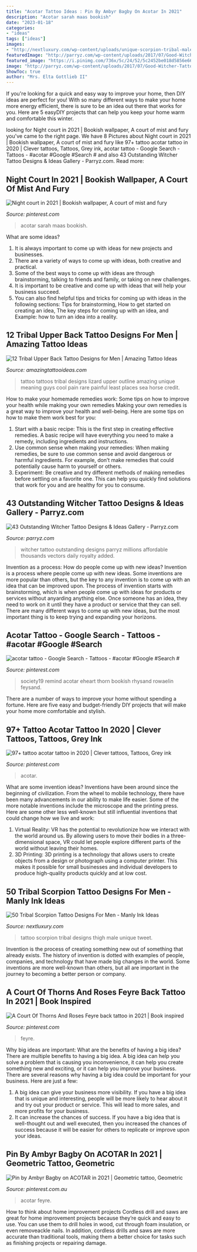 ```yaml
---
title: "Acotar Tattoo Ideas : Pin By Ambyr Bagby On Acotar In 2021"
description: "Acotar sarah maas bookish"
date: "2023-01-18"
categories:
- "ideas"
tags: ["ideas"]
images:
- "http://nextluxury.com/wp-content/uploads/unique-scorpion-tribal-male-thigh-tattoo-ideas.jpg"
featuredImage: "http://parryz.com/wp-content/uploads/2017/07/Good-Witcher-Tattoo.jpg"
featured_image: "https://i.pinimg.com/736x/5c/24/52/5c2452be018d5856e6692eba8df5040b.jpg"
image: "http://parryz.com/wp-content/uploads/2017/07/Good-Witcher-Tattoo.jpg"
ShowToc: true
author: "Mrs. Elta Gottlieb II"
---
```



If you're looking for a quick and easy way to improve your home, then DIY ideas are perfect for you! With so many different ways to make your home more energy efficient, there is sure to be an idea out there that works for you. Here are 5 easyDIY projects that can help you keep your home warm and comfortable this winter.

	

		
looking for Night court in 2021 | Bookish wallpaper, A court of mist and fury you've came to the right page. We have 8 Pictures about Night court in 2021 | Bookish wallpaper, A court of mist and fury like 97+ tattoo acotar tattoo in 2020 | Clever tattoos, Tattoos, Grey ink, acotar tattoo - Google Search - Tattoos - #acotar #Google #Search # and also 43 Outstanding Witcher Tattoo Designs &amp; Ideas Gallery - Parryz.com. Read more:
		
    
## Night Court In 2021 | Bookish Wallpaper, A Court Of Mist And Fury

<img loading=lazy src="https://i.pinimg.com/originals/ef/09/cd/ef09cdf93be7c7c94db69b59e84482b7.jpg" onerror="this.onerror=null;this.src='https://tse1.mm.bing.net/th?id=OIP.Ds5Q3nkpS-v3BnUiF3sRMAHaNL&amp;pid=15.1';" alt="Night court in 2021 | Bookish wallpaper, A court of mist and fury">

_Source: pinterest.com_

>acotar sarah maas bookish. 

	

What are some ideas?
1. It is always important to come up with ideas for new projects and businesses. 
2. There are a variety of ways to come up with ideas, both creative and practical. 
3. Some of the best ways to come up with ideas are through brainstorming, talking to friends and family, or taking on new challenges. 
4. It is important to be creative and come up with ideas that will help your business succeed. 
5. You can also find helpful tips and tricks for coming up with ideas in the following sections: Tips for brainstorming, How to get started on creating an idea, The key steps for coming up with an idea, and Example: how to turn an idea into a reality.

    
## 12 Tribal Upper Back Tattoo Designs For Men | Amazing Tattoo Ideas

<img loading=lazy src="http://www.amazingtattooideas.com/wp-content/uploads/2014/02/Unique-Lizard-tattoo.jpg" onerror="this.onerror=null;this.src='https://tse2.mm.bing.net/th?id=OIP.o0veDc6qzmeopIN0CNFrvwHaKt&amp;pid=15.1';" alt="12 Tribal Upper Back Tattoo Designs for Men | Amazing Tattoo Ideas">

_Source: amazingtattooideas.com_

>tattoo tattoos tribal designs lizard upper outline amazing unique meaning guys cool pain rare painful least places sea horse credit. 

	

How to make your homemade remedies work: Some tips on how to improve your health while making your own remedies
Making your own remedies is a great way to improve your health and well-being. Here are some tips on how to make them work best for you: 
1. Start with a basic recipe: This is the first step in creating effective remedies. A basic recipe will have everything you need to make a remedy, including ingredients and instructions. 
2. Use common sense when making your remedies: When making remedies, be sure to use common sense and avoid dangerous or harmful ingredients. For example, don’t make remedies that could potentially cause harm to yourself or others. 
3. Experiment: Be creative and try different methods of making remedies before settling on a favorite one. This can help you quickly find solutions that work for you and are healthy for you to consume.

    
## 43 Outstanding Witcher Tattoo Designs &amp; Ideas Gallery - Parryz.com

<img loading=lazy src="http://parryz.com/wp-content/uploads/2017/07/Good-Witcher-Tattoo.jpg" onerror="this.onerror=null;this.src='https://tse1.mm.bing.net/th?id=OIP.Scfns1jpOFInhNHRinrUoQHaHa&amp;pid=15.1';" alt="43 Outstanding Witcher Tattoo Designs &amp; Ideas Gallery - Parryz.com">

_Source: parryz.com_

>witcher tattoo outstanding designs parryz millions affordable thousands vectors daily royalty added. 

	

Invention as a process: How do people come up with new ideas?
Invention is a process where people come up with new ideas. Some inventions are more popular than others, but the key to any invention is to come up with an idea that can be improved upon. The process of invention starts with brainstorming, which is when people come up with ideas for products or services without anyarding anything else. Once someone has an idea, they need to work on it until they have a product or service that they can sell. There are many different ways to come up with new ideas, but the most important thing is to keep trying and expanding your horizons.

    
## Acotar Tattoo - Google Search - Tattoos - #acotar #Google #Search #

<img loading=lazy src="https://i.pinimg.com/736x/5c/24/52/5c2452be018d5856e6692eba8df5040b.jpg" onerror="this.onerror=null;this.src='https://tse1.mm.bing.net/th?id=OIP.V7ur4i51_e9BuJRfIcsJNwAAAA&amp;pid=15.1';" alt="acotar tattoo - Google Search - Tattoos - #acotar #Google #Search #">

_Source: pinterest.com_

>society19 remind acotar eheart thorn bookish rhysand rowaelin feysand. 

	

There are a number of ways to improve your home without spending a fortune. Here are five easy and budget-friendly DIY projects that will make your home more comfortable and stylish.

    
## 97+ Tattoo Acotar Tattoo In 2020 | Clever Tattoos, Tattoos, Grey Ink

<img loading=lazy src="https://i.pinimg.com/736x/4e/ac/6d/4eac6d1bb853e6992ba424e98c38d482.jpg" onerror="this.onerror=null;this.src='https://tse3.mm.bing.net/th?id=OIP.4ktwwuKzj5nY-MJXQgmE1QHaJt&amp;pid=15.1';" alt="97+ tattoo acotar tattoo in 2020 | Clever tattoos, Tattoos, Grey ink">

_Source: pinterest.com_

>acotar. 

	

What are some invention ideas?
Inventions have been around since the beginning of civilization. From the wheel to mobile technology, there have been many advancements in our ability to make life easier. Some of the more notable inventions include the microscope and the printing press. Here are some other less well-known but still influential inventions that could change how we live and work:
1) Virtual Reality: VR has the potential to revolutionize how we interact with the world around us. By allowing users to move their bodies in a three-dimensional space, VR could let people explore different parts of the world without leaving their homes.
2) 3D Printing: 3D printing is a technology that allows users to create objects from a design or photograph using a computer printer. This makes it possible for small businesses and individual developers to produce high-quality products quickly and at low cost.

    
## 50 Tribal Scorpion Tattoo Designs For Men - Manly Ink Ideas

<img loading=lazy src="http://nextluxury.com/wp-content/uploads/unique-scorpion-tribal-male-thigh-tattoo-ideas.jpg" onerror="this.onerror=null;this.src='https://tse1.mm.bing.net/th?id=OIP.m-8o0YSMfQzKeS1VNIdhWAHaH8&amp;pid=15.1';" alt="50 Tribal Scorpion Tattoo Designs For Men - Manly Ink Ideas">

_Source: nextluxury.com_

>tattoo scorpion tribal designs thigh male unique tweet. 

	

Invention is the process of creating something new out of something that already exists. The history of invention is dotted with examples of people, companies, and technology that have made big changes in the world. Some inventions are more well-known than others, but all are important in the journey to becoming a better person or company.

    
## A Court Of Thorns And Roses Feyre Back Tattoo In 2021 | Book Inspired

<img loading=lazy src="https://i.pinimg.com/736x/7e/62/20/7e62208d5958ca7d03375afb776cd801.jpg" onerror="this.onerror=null;this.src='https://tse2.mm.bing.net/th?id=OIP.9Iuo63gxLaVIMnnG9AAjogHaKZ&amp;pid=15.1';" alt="A Court Of Thorns And Roses Feyre back tattoo in 2021 | Book inspired">

_Source: pinterest.com_

>feyre. 

	

Why big ideas are important: What are the benefits of having a big idea?
There are multiple benefits to having a big idea. A big idea can help you solve a problem that is causing you inconvenience, it can help you create something new and exciting, or it can help you improve your business. There are several reasons why having a big idea could be important for your business. Here are just a few: 
1) A big idea can give your business more visibility. If you have a big idea that is unique and interesting, people will be more likely to hear about it and try out your product or service. This will lead to more sales, and more profits for your business. 
2) It can increase the chances of success. If you have a big idea that is well-thought out and well executed, then you increased the chances of success because it will be easier for others to replicate or improve upon your ideas.

    
## Pin By Ambyr Bagby On ACOTAR In 2021 | Geometric Tattoo, Geometric

<img loading=lazy src="https://i.pinimg.com/736x/a8/0a/14/a80a14c5d779488bc9f05a98629612b3.jpg" onerror="this.onerror=null;this.src='https://tse4.mm.bing.net/th?id=OIP.7yv_4bOhMn24s1lqooJWRgHaHa&amp;pid=15.1';" alt="Pin by Ambyr Bagby on ACOTAR in 2021 | Geometric tattoo, Geometric">

_Source: pinterest.com.au_

>acotar feyre. 

	

How to think about home improvement projects
Cordless drill and saws are great for home improvement projects because they’re quick and easy to use. You can use them to drill holes in wood, cut through foam insulation, or even removeackle nails. In addition, cordless drills and saws are more accurate than traditional tools, making them a better choice for tasks such as finishing projects or repairing damage.

